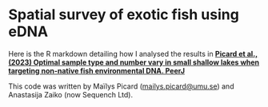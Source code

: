 # Spatial survey of exotic fish using eDNA

Here is the R markdown detailing how I analysed the results in <a href="https://peerj.com/articles/15210/" target="_blank"><b>Picard et al., (2023) Optimal sample type and number vary in small shallow lakes when targeting non-native fish environmental DNA. PeerJ</b></a>

This code was written by Maïlys Picard (mailys.picard@umu.se) and Anastasija Zaiko (now Sequench Ltd).



